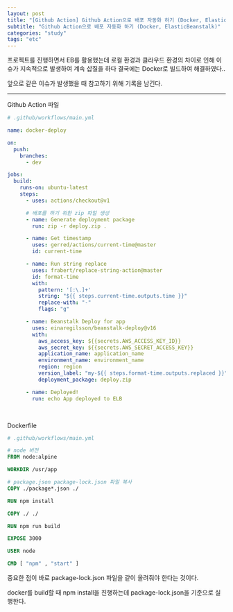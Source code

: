```yaml
---
layout: post
title: "[Github Action] Github Action으로 배포 자동화 하기 (Docker, ElasticBeanstalk)"
subtitle: "Github Action으로 배포 자동화 하기 (Docker, ElasticBeanstalk)"
categories: "study"
tags: "etc"
---
```


프로젝트를 진행하면서 EB를 활용했는데 로컬 환경과 클라우드 환경의 차이로 인해 이슈가 지속적으로 발생하여 계속 삽질을 하다 결국에는 Docker로 빌드하여 해결하였다..

앞으로 같은 이슈가 발생했을 때 참고하기 위해 기록을 남긴다.

---

Github Action 파일

```yaml
# .github/workflows/main.yml

name: docker-deploy

on:
  push:
    branches:
      - dev

jobs:
  build:
    runs-on: ubuntu-latest
    steps:
      - uses: actions/checkout@v1

      # 배포를 하기 위한 zip 파일 생성
      - name: Generate deployment package
        run: zip -r deploy.zip .

      - name: Get timestamp
        uses: gerred/actions/current-time@master
        id: current-time

      - name: Run string replace
        uses: frabert/replace-string-action@master
        id: format-time
        with:
          pattern: '[:\.]+'
          string: "${{ steps.current-time.outputs.time }}"
          replace-with: "-"
          flags: "g"

      - name: Beanstalk Deploy for app
        uses: einaregilsson/beanstalk-deploy@v16
        with:
          aws_access_key: ${{secrets.AWS_ACCESS_KEY_ID}}
          aws_secret_key: ${{secrets.AWS_SECRET_ACCESS_KEY}}
          application_name: application_name
          environment_name: environment_name
          region: region
          version_label: "my-${{ steps.format-time.outputs.replaced }}"
          deployment_package: deploy.zip

      - name: Deployed!
        run: echo App deployed to ELB
```

<br>

Dockerfile

```dockerfile
# .github/workflows/main.yml

# node 버전
FROM node:alpine

WORKDIR /usr/app

# package.json package-lock.json 파일 복사
COPY ./package*.json ./

RUN npm install

COPY ./ ./

RUN npm run build

EXPOSE 3000

USER node

CMD [ "npm" , "start" ]
```

중요한 점이 바로 package-lock.json 파일을 같이 올려줘야 한다는 것이다.

docker를 build할 때 npm install을 진행하는데 package-lock.json을 기준으로 실행한다.
